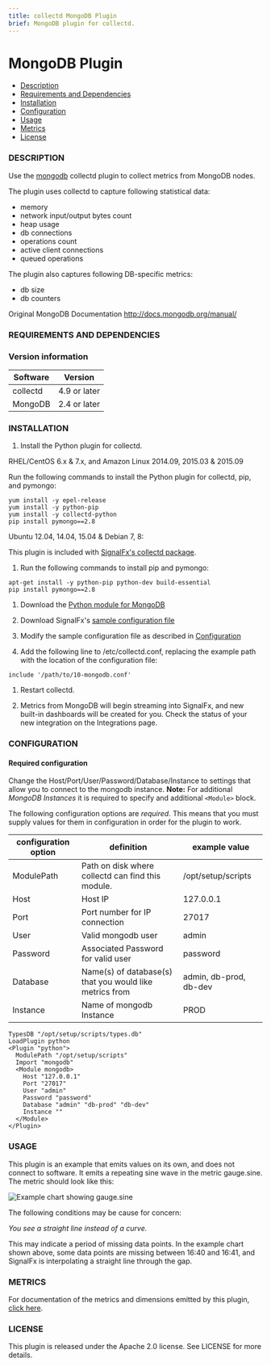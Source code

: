 ```yaml
---
title: collectd MongoDB Plugin
brief: MongoDB plugin for collectd.
---
```


# MongoDB Plugin

- [Description](#description)
- [Requirements and Dependencies](#requirements-and-dependencies)
- [Installation](#installation)
- [Configuration](#configuration)
- [Usage](#usage)
- [Metrics](#metrics)
- [License](#license)

### DESCRIPTION

Use the [mongodb](https://github.com/signalfx/collectd-mongodb) collectd
plugin to collect metrics from MongoDB nodes.

The plugin uses collectd to capture following statistical data:

* memory
* network input/output bytes count
* heap usage
* db connections
* operations count
* active client connections
* queued operations

The plugin also captures following DB-specific metrics:

* db size
* db counters

Original MongoDB Documentation http://docs.mongodb.org/manual/

### REQUIREMENTS AND DEPENDENCIES

### Version information

| Software  | Version        |
|-----------|----------------|
| collectd  |  4.9 or later  |
| MongoDB   |  2.4 or later  |

### INSTALLATION

1. Install the Python plugin for collectd.

 RHEL/CentOS 6.x & 7.x, and Amazon Linux 2014.09, 2015.03 & 2015.09

 Run the following commands to install the Python plugin for collectd, pip, and pymongo:

 ```
 yum install -y epel-release
 yum install -y python-pip
 yum install -y collectd-python
 pip install pymongo==2.8
 ```

 Ubuntu 12.04, 14.04, 15.04 & Debian 7, 8:

 This plugin is included with [SignalFx's collectd package](https://support.signalfx.com/hc/en-us/articles/208080123).

1. Run the following commands to install pip and pymongo:

 ```
 apt-get install -y python-pip python-dev build-essential
 pip install pymongo==2.8
 ```
1. Download the [Python module for MongoDB](https://github.com/signalfx/collectd-mongodb)  

1. Download SignalFx's [sample configuration file](https://github.com/signalfx/Integrations/collectd-mongodb/10-mongodb.conf)

1. Modify the sample configuration file as described in [Configuration](#configuration)

1. Add the following line to /etc/collectd.conf, replacing the example path with the location of the configuration file:

 ```
 include '/path/to/10-mongodb.conf'
 ```

1. Restart collectd.

1. Metrics from MongoDB will begin streaming into SignalFx, and new built-in dashboards will be created for you. Check the status of your new integration on the Integrations page.

### CONFIGURATION

#### Required configuration

Change the Host/Port/User/Password/Database/Instance to settings that allow you to connect to the mongodb instance. **Note:** For additional *MongoDB Instances* it is required to specify and additional `<Module>` block.

The following configuration options are *required*. This means that you must supply values for them in configuration in order for the plugin to work.

| configuration option | definition | example value |
| ---------------------|------------|---------------|
| ModulePath | Path on disk where collectd can find this module. | /opt/setup/scripts |
| Host | Host IP | 127.0.0.1 |
| Port | Port number for IP connection | 27017 |
| User | Valid mongodb user | admin |
| Password | Associated Password for valid user | password |
| Database | Name(s) of database(s) that you would like metrics from | admin, db-prod, db-dev |
| Instance | Name of mongodb Instance | PROD |



```
TypesDB "/opt/setup/scripts/types.db"
LoadPlugin python
<Plugin "python">
  ModulePath "/opt/setup/scripts"
  Import "mongodb"
  <Module mongodb>
    Host "127.0.0.1"
    Port "27017"
    User "admin"
    Password "password"
    Database "admin" "db-prod" "db-dev"
    Instance ""
  </Module>
</Plugin>
```

### USAGE

This plugin is an example that emits values on its own, and does not connect to software. It emits a repeating sine wave in the metric gauge.sine. The metric should look like this:

![Example chart showing gauge.sine](http://fixme)

The following conditions may be cause for concern:

*You see a straight line instead of a curve.*

This may indicate a period of missing data points. In the example chart shown above, some data points are missing between 16:40 and 16:41, and SignalFx is interpolating a straight line through the gap.

### METRICS



For documentation of the metrics and dimensions emitted by this plugin, [click here](././docs).

### LICENSE

This plugin is released under the Apache 2.0 license. See LICENSE for more details.
